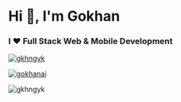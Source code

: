 <h1>Hi 👋, I'm Gokhan</h1>
<h3>I ❤️ Full Stack Web & Mobile Development </h3>


<p align="left"> <a href="https://github.com/ryo-ma/github-profile-trophy"><img src="https://github-profile-trophy.vercel.app/?username=gkhngyk" alt="gkhngyk" /></a> </p>

<p align="left"> <a href="https://twitter.com/gokhanai" target="blank"><img src="https://img.shields.io/twitter/follow/gkhngyk?logo=twitter&style=for-the-badge" alt="gokhanai" /></a> </p>

<p><img align="center" src="https://github-readme-streak-stats.herokuapp.com/?user=gkhngyk&" alt="gkhngyk" /></p>

